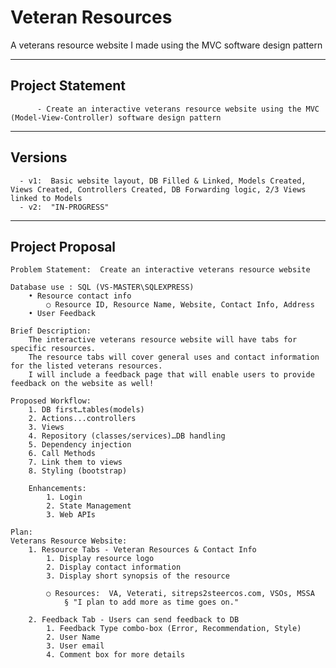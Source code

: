 # Veteran Resources
A veterans resource website I made using the MVC software design pattern
___________________

## Project Statement

          - Create an interactive veterans resource website using the MVC (Model-View-Controller) software design pattern

___________________
## Versions

	  - v1:  Basic website layout, DB Filled & Linked, Models Created, Views Created, Controllers Created, DB Forwarding logic, 2/3 Views linked to Models
	  - v2:  "IN-PROGRESS"

____________________
## Project Proposal

	Problem Statement:  Create an interactive veterans resource website

	Database use : SQL (VS-MASTER\SQLEXPRESS)
		• Resource contact info
			○ Resource ID, Resource Name, Website, Contact Info, Address
		• User Feedback

	Brief Description: 
		The interactive veterans resource website will have tabs for specific resources. 
		The resource tabs will cover general uses and contact information for the listed veterans resources. 
		I will include a feedback page that will enable users to provide feedback on the website as well!

	Proposed Workflow: 
		1. DB first…tables(models)
		2. Actions...controllers
		3. Views
		4. Repository (classes/services)…DB handling
		5. Dependency injection
		6. Call Methods
		7. Link them to views
		8. Styling (bootstrap)

		Enhancements:
			1. Login
			2. State Management
			3. Web APIs

	Plan:
	Veterans Resource Website: 
		1. Resource Tabs - Veteran Resources & Contact Info
			1. Display resource logo
			2. Display contact information
			3. Display short synopsis of the resource

			○ Resources:  VA, Veterati, sitreps2steercos.com, VSOs, MSSA
				§ "I plan to add more as time goes on."

		2. Feedback Tab - Users can send feedback to DB
			1. Feedback Type combo-box (Error, Recommendation, Style)
			2. User Name
			3. User email
			4. Comment box for more details


